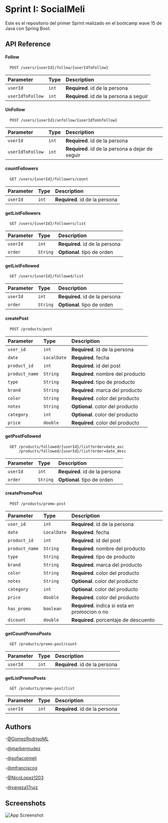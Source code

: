 
# Sprint I: SocialMeli

Este es el repositorio del primer Sprint realizado en el bootcamp wave 15 de Java con Spring Boot. 



## API Reference

#### Follow

```http
  POST /users/{userId}/follow/{userIdToFollow}
```

| Parameter | Type     | Description                |
| :-------- | :------- | :------------------------- |
| `userId` | `int` | **Required**. id de la persona |
| `userIdToFollow` | `int` | **Required**. id de la persona a seguir|

#### UnFollow

```http
  POST /users/{userId}/unfollow/{userIdToUnfollow}
```

| Parameter | Type     | Description                |
| :-------- | :------- | :------------------------- |
| `userId` | `int` | **Required**. id de la persona |
| `userIdToFollow` | `int` | **Required**. id de la persona a dejar de seguir|

#### countFollowers

```http
  GET /users/{userId}/followers/count
```

| Parameter | Type     | Description                |
| :-------- | :------- | :------------------------- |
| `userId` | `int` | **Required**. id de la persona |

#### getListFollowers

```http
  GET /users/{userId}/followers/list
```

| Parameter | Type     | Description                |
| :-------- | :------- | :------------------------- |
| `userId` | `int` | **Required**. id de la persona |
| `order` | `String` | **Optional**. tipo de orden |

#### getListFollowed

```http
  GET /users/{userId}/followed/list
```

| Parameter | Type     | Description                |
| :-------- | :------- | :------------------------- |
| `userId` | `int` | **Required**. id de la persona |
| `order` | `String` | **Optional**. tipo de orden |

#### createPost

```http
  POST /products/post
```

| Parameter | Type     | Description                |
| :-------- | :------- | :------------------------- |
| `user_id` | `int` | **Required**.  id de la persona|
| `date` | `LocalDate` | **Required**.  fecha|
| `product_id` | `int` | **Required**.  id del post|
| `product_name` | `String` | **Required**.  nombre del producto|
| `type` | `String` | **Required**.  tipo de producto|
| `brand` | `String` | **Required**.  marca del producto|
| `color` | `String` | **Required**.  color del producto|
| `notes` | `String` | **Optional**.  color del producto|
| `category` | `int` | **Optional**.  color del producto|
| `price` | `double` | **Required**.  color del producto|

#### getPostFollowed

```http
  GET /products/followed/{userId}/list?order=date_asc
      /products/followed/{userId}/list?order=date_desc
```

| Parameter | Type     | Description                |
| :-------- | :------- | :------------------------- |
| `userId` | `int` | **Required**.  id de la persona|
| `order` | `String` | **Optional**.  tipo de orden|

#### createPromoPost

```http
  POST /products/promo-post
```


| Parameter      | Type        | Description                                     |
|:---------------|:------------|:------------------------------------------------|
| `user_id`      | `int`       | **Required**.  id de la persona                 |
| `date`         | `LocalDate` | **Required**.  fecha                            |
| `product_id`   | `int`       | **Required**.  id del post                      |
| `product_name` | `String`    | **Required**.  nombre del producto              |
| `type`         | `String`    | **Required**.  tipo de producto                 |
| `brand`        | `String`    | **Required**.  marca del producto               |
| `color`        | `String`    | **Required**.  color del producto               |
| `notes`        | `String`    | **Optional**.  color del producto               |
| `category`     | `int`       | **Optional**.  color del producto               |
| `price`        | `double`    | **Required**.  color del producto               |
| `has_promo`    | `boolean`   | **Required**.  indica si esta en promocion o no |
| `dicount`      | `double` | **Required**.  porcentaje de descuento          |

#### getCountPromoPosts

```http
  GET /products/promo-post/count
```

| Parameter | Type     | Description                |
| :-------- | :------- | :------------------------- |
| `userId` | `int` | **Required**.  id de la persona|


#### getListPromoPosts

```http
  GET /products/promo-post/list
```

| Parameter | Type     | Description                |
| :-------- | :------- | :------------------------- |
| `userId` | `int` | **Required**.  id de la persona|





## Authors

-[@GomezRodrigoML](https://github.com/GomezRodrigoML)

-[@marbermudez](https://github.com/marbermudez)

-[@sofiacotmeli](https://github.com/sofiacotmeli)

-[@mfranciscog](https://github.com/mfranciscog)

-[@NicoLopez1203](https://github.com/NicoLopez1203)

-[@vaneza17ruiz](https://github.com/ruizandino)



## Screenshots

![App Screenshot](https://i.pinimg.com/originals/f3/38/60/f338609f1bc08eea6b0db4d406f42256.jpg)

